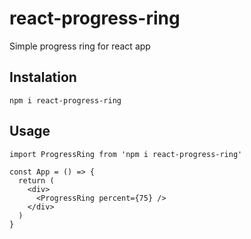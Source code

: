# react-progress-ring

Simple progress ring for react app

## Instalation

```
npm i react-progress-ring
```

## Usage

```tsx
import ProgressRing from 'npm i react-progress-ring'

const App = () => {
  return (
    <div>
      <ProgressRing percent={75} />
    </div>
  )
}
```
